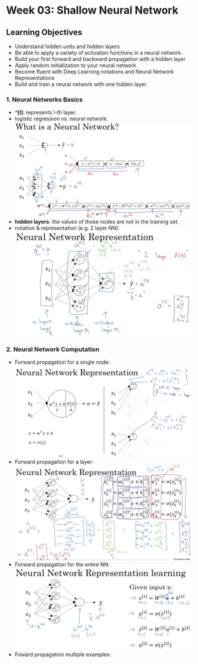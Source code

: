 # Week 03: Shallow Neural Network

## Learning Objectives

* Understand hidden units and hidden layers
* Be able to apply a variety of activation functions in a neural network.
* Build your first forward and backward propagation with a hidden layer
* Apply random initialization to your neural network
* Become fluent with Deep Learning notations and Neural Network Representations
* Build and train a neural network with one hidden layer.

### 1. Neural Networks Basics
* __^[l]__: represents l-th layer. 
* logistic regression vs. neural network: 
![](./img/wk03_NN_vs_LR.png)
* __hidden layers__: the values of those nodes are not in the training set. 
* notation & representation (e.g. 2 layer NN):
![](./img/wk03_repre.png)

### 2. Neural Network Computation
*  Forward propagation for a single node: 
![](./img/wk03_FW_node_computation.png)
* Forward propagation for a layer: 
![](./img/wk03_FW_layer_computation.png)
* Forward propagation for the entire NN: 
![](./img/wk03_FW_NN_computation.png)
* Foward propagation multiple examples: 

 